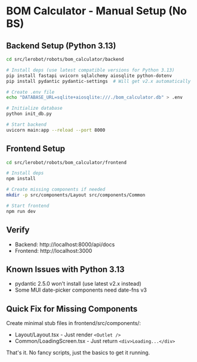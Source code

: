 # BOM Calculator - Manual Setup (No BS)

## Backend Setup (Python 3.13)
```bash
cd src/lerobot/robots/bom_calculator/backend

# Install deps (use latest compatible versions for Python 3.13)
pip install fastapi uvicorn sqlalchemy aiosqlite python-dotenv
pip install pydantic pydantic-settings  # Will get v2.x automatically

# Create .env file
echo "DATABASE_URL=sqlite+aiosqlite:///./bom_calculator.db" > .env

# Initialize database
python init_db.py

# Start backend
uvicorn main:app --reload --port 8000
```

## Frontend Setup
```bash
cd src/lerobot/robots/bom_calculator/frontend

# Install deps
npm install

# Create missing components if needed
mkdir -p src/components/Layout src/components/Common

# Start frontend
npm run dev
```

## Verify
- Backend: http://localhost:8000/api/docs
- Frontend: http://localhost:3000

## Known Issues with Python 3.13
- pydantic 2.5.0 won't install (use latest v2.x instead)
- Some MUI date-picker components need date-fns v3

## Quick Fix for Missing Components
Create minimal stub files in frontend/src/components/:
- Layout/Layout.tsx - Just render `<Outlet />`
- Common/LoadingScreen.tsx - Just return `<div>Loading...</div>`

That's it. No fancy scripts, just the basics to get it running.